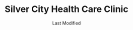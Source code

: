 ---
layout: location-page
date: Last Modified
description: "Local COVID-19 testing is available at Silver City Health Care Clinic in Silver City, New Mexico, USA."
permalink: "locations/new-mexico/silver-city/silver-city-health-care-clinic/"
tags:
  - locations
  - new-mexico
title: Silver City Health Care Clinic
state: New Mexico
stateAbbr: NM
hood: "Silver City"
address: "1600 East 32nd Street"
city: "Silver City"
zip: "88061"
mapUrl: "http://maps.apple.com/?q=Silver+City+Health+Care+Clinic&address=1600+East+32nd+Street,Silver+City,New+Mexico,88061"
locationType: Drive-thru
phone: "575-956-1320"
website: "https://www.silverhealthcare.org/"
onlineBooking: undefined
closed: undefined
closedUpdate: April 16th, 2020
notes: "By appointment only. Requires phone screen."
days: Everyday
hours: 4PM-5PM
ctaMessage: Learn more
ctaUrl: "https://www.silverhealthcare.org/"
---